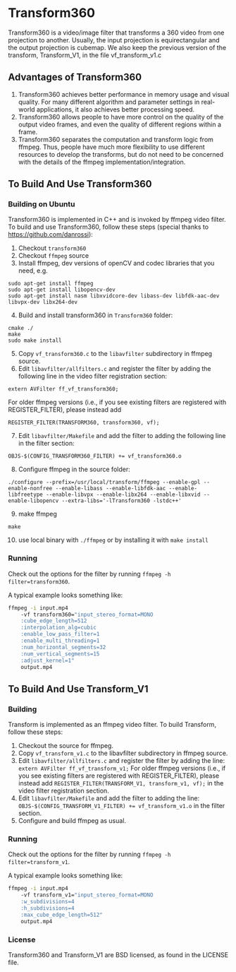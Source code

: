 # Transform360

Transform360 is a video/image filter that transforms a 360 video from one projection to another. Usually, the input projection is equirectangular and the output projection is cubemap.
We also keep the previous version of the transform, Transform_V1, in the file vf_transform_v1.c

## Advantages of Transform360
1. Transform360 achieves better performance in memory usage and visual quality. For many different algorithm and parameter settings in real-world applications, it also achieves better processing speed.
2. Transform360 allows people to have more control on the quality of the output video frames, and even the quality of different regions within a frame.
3. Transform360 separates the computation and transform logic from ffmpeg. Thus, people have much more flexibility to use different resources to develop the transforms, but do not need to be concerned with the details of the ffmpeg implementation/integration.

## To Build And Use Transform360

### Building on Ubuntu

Transform360 is implemented in C++ and is invoked by ffmpeg video filter. To build and use Transform360, follow these steps (special thanks to https://github.com/danrossi):

1. Checkout `transform360`
2. Checkout `ffmpeg` source
3. Install ffmpeg, dev versions of openCV and codec libraries that you need, e.g.
```
sudo apt-get install ffmpeg
sudo apt-get install libopencv-dev
sudo apt-get install nasm libxvidcore-dev libass-dev libfdk-aac-dev libvpx-dev libx264-dev
```
4. Build and install transform360 in `Transform360` folder:
```
cmake ./
make
sudo make install
```
5. Copy `vf_transform360.c` to the `libavfilter` subdirectory in ffmpeg source.
6. Edit `libavfilter/allfilters.c` and register the filter by adding the following line in the video filter registration section:

```
extern AVFilter ff_vf_transform360;
```

For older ffmpeg versions (i.e., if you see existing filters are registered with REGISTER_FILTER), please instead add

```
REGISTER_FILTER(TRANSFORM360, transform360, vf);
```

7. Edit `libavfilter/Makefile` and add the filter to adding the following line in the filter section:

```
OBJS-$(CONFIG_TRANSFORM360_FILTER) += vf_transform360.o
```

8. Configure ffmpeg in the source folder:

```
./configure --prefix=/usr/local/transform/ffmpeg --enable-gpl --enable-nonfree --enable-libass --enable-libfdk-aac --enable-libfreetype --enable-libvpx --enable-libx264 --enable-libxvid --enable-libopencv --extra-libs='-lTransform360 -lstdc++'
```

9. make ffmpeg

```
make
```

10. use local binary with `./ffmpeg` or by installing it with `make install`

### Running

Check out the options for the filter by running `ffmpeg -h filter=transform360`.

A typical example looks something like:

``` sh
ffmpeg -i input.mp4
    -vf transform360="input_stereo_format=MONO
    :cube_edge_length=512
    :interpolation_alg=cubic
    :enable_low_pass_filter=1
    :enable_multi_threading=1
    :num_horizontal_segments=32
    :num_vertical_segments=15
    :adjust_kernel=1"
    output.mp4
```

## To Build And Use Transform_V1

### Building

Transform is implemented as an ffmpeg video filter. To build Transform, follow these steps:

1. Checkout the source for ffmpeg.
2. Copy `vf_transform_v1.c` to the libavfilter subdirectory in ffmpeg source.
3. Edit `libavfilter/allfilters.c` and register the filter by adding the
   line: `extern AVFilter ff_vf_transform_v1;` For older ffmpeg versions
   (i.e., if you see existing filters are registered with REGISTER_FILTER),
   please instead add `REGISTER_FILTER(TRANSFORM_V1, transform_v1, vf);`
   in the video filter registration section.
4. Edit `libavfilter/Makefile` and add the filter to adding the
   line: `OBJS-$(CONFIG_TRANSFORM_V1_FILTER) += vf_transform_v1.o` in the filter section.
5. Configure and build ffmpeg as usual.

### Running

Check out the options for the filter by running `ffmpeg -h filter=transform_v1`.

A typical example looks something like:

``` sh
ffmpeg -i input.mp4
    -vf transform_v1="input_stereo_format=MONO
    :w_subdivisions=4
    :h_subdivisions=4
    :max_cube_edge_length=512"
    output.mp4
```

### License

Transform360 and Transform_V1 are BSD licensed, as found in the LICENSE file.
